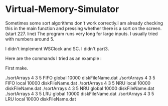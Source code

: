 # Virtual-Memory-Simulator

Sometimes some sort algorithms don't work correctly.I am already checking this in the main function and pressing whether there is a sort on the screen. (start 227. line)
The program runs very long for large inputs. I usually tried with numbers around 5.

I didn't implement WSClock and SC.
I didn't part3.

Here are the commands I tried as an example :

First make.

./sortArrays 4 3 5 FIFO global  10000 diskFileName.dat
./sortArrays 4 3 5 FIFO local  10000 diskFileName.dat
./sortArrays 4 3 5 NRU local  10000 diskFileName.dat
./sortArrays 4 3 5 NRU global  10000 diskFileName.dat
./sortArrays 4 3 5 LRU global  10000 diskFileName.dat
./sortArrays 4 3 5 LRU local  10000 diskFileName.dat
